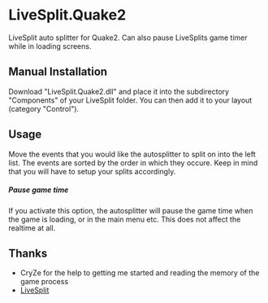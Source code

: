 LiveSplit.Quake2
=================

LiveSplit auto splitter for Quake2. Can also pause LiveSplits game timer while in loading screens.

Manual Installation
-------------------
Download "LiveSplit.Quake2.dll" and place it into the subdirectory "Components" of your LiveSplit folder. You can then add it to your layout (category "Control").

Usage
-----
Move the events that you would like the autosplitter to split on into the left list. The events are sorted by the order in which they occure. Keep in mind that you will have to setup your splits accordingly.
##### Pause game time
If you activate this option, the autosplitter will pause the game time when the game is loading, or in the main menu etc. This does not affect the realtime at all.

Thanks
------
  * CryZe for the help to getting me started and reading the memory of the game process
  * [LiveSplit](http://livesplit.org/)
